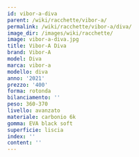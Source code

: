 ```yaml
---
id: vibor-a-diva
parent: /wiki/racchette/vibor-a/
permalink: /wiki/racchette/vibor-a/diva/
image_dir: /images/wiki/racchette/
image: vibor-a-diva.jpg
title: Vibor-A Diva
brand: Vibor-A
model: Diva
marca: vibor-a
modello: diva
anno: '2021'
prezzo: '400'
forma: rotonda
bilanciamento: ''
peso: 360-370
livello: avanzato
materiale: carbonio 6k
gomma: EVA black soft
superficie: liscia
index: ''
content: ''
---
```


